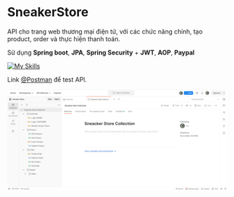 # SneakerStore

API cho trang web thương mại điện tử, với các chức năng chính, tạo product, order và thực hiện thanh toán.

Sử dụng **Spring boot**, **JPA**, **Spring Security** + **JWT**, **AOP**, **Paypal**

[![My Skills](https://skills.thijs.gg/icons?i=java,spring,mysql&theme=light)](https://skills.thijs.gg)

Link [@Postman](https://www.postman.com/planetary-desert-10407/workspace/sneaker-store/collection/14981914-7c1e3d18-cc67-4d0a-b7fc-011a40742d7c?action=share&creator=14981914) để test API.

![img.png](img.png)


